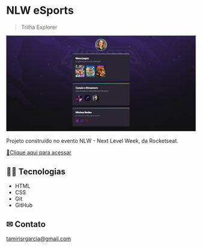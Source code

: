 # NLW eSports
> Trilha Explorer

![preview](./.github/preview.png)

Projeto construído no evento NLW - Next Level Week, da Rocketseat.

[🔗Clique aqui para acessar](https://tamirisrgarcia.github.io/NLW-E-sports/)

## 👩‍💻 Tecnologias
- HTML
- CSS
- Git
- GitHub

## ✉ Contato
tamirisrgarcia@gmail.com